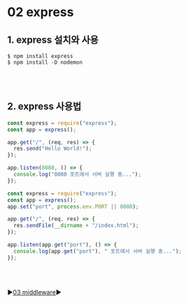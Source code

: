 # 02 express

## 1. express 설치와 사용

```
$ npm install express
$ npm install -D nodemon
```

<br/>
<br/>

## 2. express 사용법

```javascript
const express = require("express");
const app = express();

app.get("/", (req, res) => {
  res.send("Hello World!");
});

app.listen(8080, () => {
  console.log("8080 포트에서 서버 실행 중...");
});
```

```javascript
const express = require("express");
const app = express();
app.set("port", process.env.PORT || 8080);

app.get("/", (req, res) => {
  res.sendFile(__dirname + "/index.html");
});

app.listen(app.get("port"), () => {
  console.log(app.get("port"), " 포트에서 서버 실행 중...");
});
```

<br/>
<br/>

:arrow_forward:[03 middleware](./03%20middleware.md):arrow_forward:
